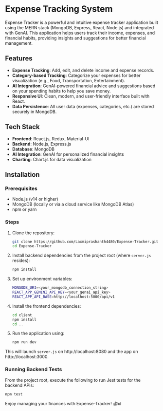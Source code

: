 # Expense Tracking System

Expense Tracker is a powerful and intuitive expense tracker application built using the MERN stack (MongoDB, Express, React, Node.js) and integrated with GenAI. This application helps users track their income, expenses, and financial habits, providing insights and suggestions for better financial management.

## Features

- **Expense Tracking**: Add, edit, and delete income and expense records.
- **Category-based Tracking**: Categorize your expenses for better visualization (e.g., Food, Transportation, Entertainment).
- **AI Integration**: GenAI-powered financial advice and suggestions based on your spending habits to help you save money.
- **Responsive UI**: Clean, modern, and user-friendly interface built with React.
- **Data Persistence**: All user data (expenses, categories, etc.) are stored securely in MongoDB.

## Tech Stack

- **Frontend**: React.js, Redux, Material-UI
- **Backend**: Node.js, Express.js
- **Database**: MongoDB
- **AI Integration**: GenAI for personalized financial insights
- **Charting**: Chart.js for data visualization

## Installation

### Prerequisites

- Node.js (v14 or higher)
- MongoDB (locally or via a cloud service like MongoDB Atlas)
- npm or yarn

### Steps

1. Clone the repository:

   ```bash
   git clone https://github.com/Laxmiprashanth4480/Expense-Tracker.git
   cd Expense-Tracker
   ```
2. Install backend dependencies from the project root (where `server.js` resides):
    ```bash
    npm install
    ```
3. Set up environment variables:
    ```bash
    MONGODB_URI=<your_mongodb_connection_string>
    REACT_APP_GEMINI_API_KEY=<your_genai_api_key>
    REACT_APP_API_BASE=http://localhost:5000/api/v1
    ```
4. Install the frontend dependencies:
    ```bash
    cd client
    npm install
    cd ..
    ```
5. Run the application using:
    ```bash
    npm run dev
    ```
This will launch `server.js` on http://localhost:8080 and the app on http://localhost:3000.

### Running Backend Tests

From the project root, execute the following to run Jest tests for the backend APIs:

```bash
npm test
```

Enjoy managing your finances with Expense-Tracker! 💰📊
